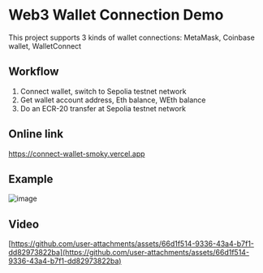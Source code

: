 # Web3 Wallet Connection Demo

This project supports 3 kinds of wallet connections: MetaMask, Coinbase wallet, WalletConnect

## Workflow

1. Connect wallet, switch to Sepolia testnet network
2. Get wallet account address, Eth balance, WEth balance
3. Do an ECR-20 transfer at Sepolia testnet network

## Online link

https://connect-wallet-smoky.vercel.app

## Example

![image](https://github.com/user-attachments/assets/ef5c2b75-f7eb-40a7-8182-d5ad25cc11c2)


## Video
[https://github.com/user-attachments/assets/66d1f514-9336-43a4-b7f1-dd82973822ba](https://github.com/user-attachments/assets/66d1f514-9336-43a4-b7f1-dd82973822ba)
